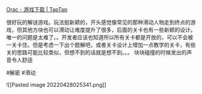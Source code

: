 [Orac - 游戏下载 | TapTap](https://www.taptap.com/app/185400?hreflang=zh_CN)

很好玩的解谜游戏。玩法挺新颖的，开头感觉像常见的那种滑动人物走到终点的游戏，但其他方块也可以滑动让难度提升了很多，后面的关卡也有一些新颖的设计。
唯一的问题是太难了。。开发者应该也知道所以所有关卡都是开放的，可以不会被一关卡住。但是考虑一下出个题解吧，或者关卡设计上增加一点教学的关卡，有些关的思路可能比较类似，但想不到的话就是想不到。。。
块块碰撞的时候发出的声音令人舒适

#解密 #滑动

![[Pasted image 20220428025341.png]]